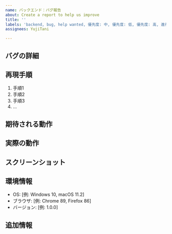 ```yaml
---
name: バックエンド：バグ報告
about: Create a report to help us improve
title: ''
labels: 'backend, bug, help wanted, 優先度: 中, 優先度: 低, 優先度: 高, 進行中'
assignees: YujiTani

---
```


## バグの詳細
<!-- ここにバグの詳細な説明を記述してください。 -->

## 再現手順
<!-- バグを再現するための手順を記述してください。 -->
1. 手順1
2. 手順2
3. 手順3
4. ...

## 期待される動作
<!-- 正常な場合に期待される動作を記述してください。 -->

## 実際の動作
<!-- 実際に発生した動作を記述してください。 -->

## スクリーンショット
<!-- 必要に応じて、問題のスクリーンショットを追加してください。 -->

## 環境情報
<!-- バグが発生した環境を記述してください。 -->
- OS: [例: Windows 10, macOS 11.2]
- ブラウザ: [例: Chrome 89, Firefox 86]
- バージョン: [例: 1.0.0]

## 追加情報
<!-- その他の追加情報があれば記述してください。 -->
